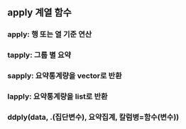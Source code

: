 ## apply 계열 함수 

### apply: 행 또는 열 기준 연산 
### tapply: 그룹 별 요약
### sapply: 요약통계량을 vector로 반환 
### lapply: 요약통계량을 list로 반환 
### ddply(data, .(집단변수), 요약집계, 칼럼병=함수(변수))
